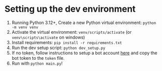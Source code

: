 # Setting up the dev environment

1. Running Python 3.12+, Create a new Python virtual environment: `python -m venv venv`
2. Activate the virtual environment: `venv/scripts/activate` (or `venv\scripts\activate` on windows)
3. Install requirements: `pip install -r requirements.txt`
4. Run the dev setup script: `python dev_setup.py`
5. If no token, follow instructions to setup a bot account [here](https://discordpy.readthedocs.io/en/stable/discord.html) and copy the bot token to the `token` file.
6. Run with `python main.py`!

